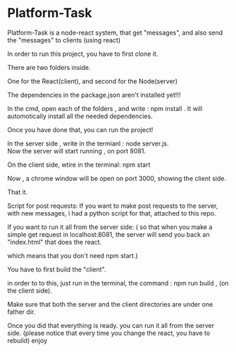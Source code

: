 # Platform-Task
Platform-Task is a node-react system, that get "messages", and also send the "messages" to clients (using react)



In order to run this project, you have to first clone it.

There are two folders inside.

One for the React(client), and second for the Node(server)


The dependencies in the package.json aren't installed yet!!!


In the cmd, open each of the folders , and write : npm install .
It will automotically install all the needed dependencies.

Once you have done that, you can run the project!

In the server side , write in the termianl : node server.js.  
Now the server will start running , on port 8081.


On the client side, wtire in the terminal: npm start


Now , a chrome window will be open on port 3000, showing the client side.

That it.



Script for post requests:
If you want to make post requests to the server, with new messages, i had a python script for that, attached to this repo.




If you want to run it all from the server side:
(
so that when you make a simple get request in localhost:8081, the server will send you back an "index.html" that does the react.

which means that you don't need npm start.)


You have to first build the "client".

in order to to this, just run in the terminal, the command : npm run build , (on the client side).

Make sure that both the server and the client directories are under one father dir.

Once you did that everything is ready. 
you can run it all from the server side.   (please notice that every time you change the react, you have to rebuild)
enjoy
